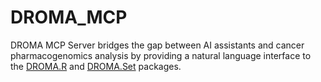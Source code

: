 # DROMA_MCP
DROMA MCP Server bridges the gap between AI assistants and cancer pharmacogenomics analysis by providing a natural language interface to the [DROMA.R](https://github.com/mugpeng/DROMA_R) and [DROMA.Set](https://github.com/mugpeng/DROMA_Set) packages.
